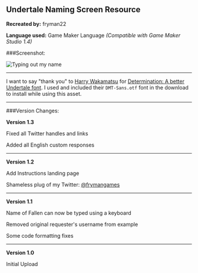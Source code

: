 Undertale Naming Screen Resource
--------------------------------------

**Recreated by:** fryman22

**Language used:** Game Maker Language _(Compatible with Game Maker Studio 1.4)_

###Screenshot:

![Typing out my name](https://i.gyazo.com/ca11f524ede8b7f3f8967e7ecf78c61f.gif)

----

I want to say "thank you" to [Harry Wakamatsu](https://twitter.com/JapanYoshiLOL) for [Determination: A better Undertale font](https://www.behance.net/gallery/31268855/Determination-Better-Undertale-Font). I used and included their `DMT-Sans.otf` font in the download to install while using this asset.

----

###Version Changes:

**Version 1.3**

Fixed all Twitter handles and links

Added all English custom responses

----

**Version 1.2**

Add Instructions landing page

Shameless plug of my Twitter: [@frymangames](https://twitter.com/frymangames)

----

**Version 1.1**

Name of Fallen can now be typed using a keyboard

Removed original requester's username from example

Some code formatting fixes

----

**Version 1.0**

Initial Upload
